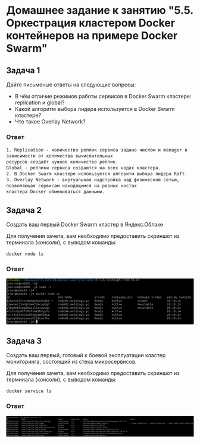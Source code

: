 # Домашнее задание к занятию "5.5. Оркестрация кластером Docker контейнеров на примере Docker Swarm"

## Задача 1

Дайте письменые ответы на следующие вопросы:

- В чём отличие режимов работы сервисов в Docker Swarm кластере: replication и global?
- Какой алгоритм выбора лидера используется в Docker Swarm кластере?
- Что такое Overlay Network?

### Ответ
```
1. Replication - количество реплик сервиса задано числом и manager в зависимости от количества вычислительных
ресурсов создаёт нужное количество реплик.
Global - реплики сервиса создаются на всех нодах кластера.
2. В Docker Swarm кластере используется алгоритм выбора лидера Raft.
3. Overlay Network - виртуальная надстройка над физической сетью, позволяющая сервисам находящимся на разных хостах
кластера Docker обмениваться данными.
```

## Задача 2

Создать ваш первый Docker Swarm кластер в Яндекс.Облаке

Для получения зачета, вам необходимо предоставить скриншот из терминала (консоли), с выводом команды:
```
docker node ls
```

### Ответ
![alt text](https://github.com/andrey-mishin/homework-devops-netology/blob/main/5.5-virt-05-docker-swarm/img/ex2.png?raw=true)


## Задача 3

Создать ваш первый, готовый к боевой эксплуатации кластер мониторинга, состоящий из стека микросервисов.

Для получения зачета, вам необходимо предоставить скриншот из терминала (консоли), с выводом команды:
```
docker service ls
```

### Ответ
![alt text](https://github.com/andrey-mishin/homework-devops-netology/blob/main/5.5-virt-05-docker-swarm/img/ex3.png?raw=true)


